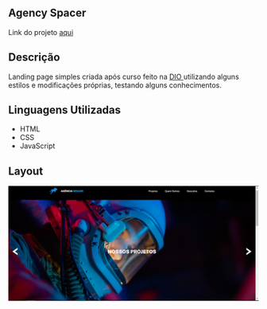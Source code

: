 ## Agency Spacer

<p>Link do projeto <a href="https://viniciuseduardo0.github.io/agency-spacer" target="_blank">aqui</a></p>

## Descrição

<p>Landing page simples criada após curso feito na <a  href="https://web.dio.me/browse"> DIO </a> utilizando alguns estilos e modificações próprias, testando alguns conhecimentos.</p>

## Linguagens Utilizadas
- HTML
- CSS
- JavaScript

## Layout
<img src="src/imagens/Agency_desk.PNG">
